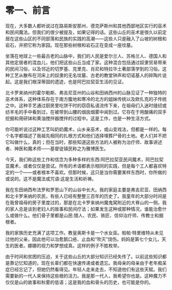   

# 零一、前言

现在，大多数人都听说过在路易斯安那州、德克萨斯州和其他西部地区实行的巫术和民间魔法。但我们的很少被提及，如果记得的话。这些山丘的巫术是很久以前定居在这些山区的不同部落和民族的实践的高潮——这些人只是融入了山坡的树根和岩石，并把它称为家园。现在那些树根和岩石正在变成一座坟墓。

坐落在地球上一些最古老的山脉中，我们的人民是爱尔兰人、苏格兰人、德国人和其他定居者的混血儿，他们把这些山丘当成了家。这种混合包括通过奴隶贸易带来的民间习俗，以及邻近的切罗基、克里克、肖尼和特拉华土著部落学到的习俗。这种工艺从散布在河床上的奴隶的无名坟墓、古老的教堂钟声和切诺基人的碎陶片说起。这是我们根深蒂固的遗迹，也是阿巴拉契亚生活的见证。

北卡罗来纳州的霍尔勒斯、弗吉尼亚州的山谷和田纳西州的山脉见证了一种独特的巫术体系，这种体系存在于南方腹地和寒冷的北方的姐妹传统以及欧扎克的子传统之中。这种手艺通过厨房里吃饼干时的窃窃私语流传下来，在祖母们入迷时缝纫或纺羊毛的手中看到过，在被带到山腰的烟囱烟雾中闻到过。它存在于用酸痛的双手挖掘和用研钵和黄油搅拌器搅拌的过程中。这是工作，也是一种生活方式。

你可能听说过这种工艺叫奶奶魔术，山乡亲巫术，或山变戏法，但都是一样的。每个名字都描述了我祖先相同的扎根方式和他们选择埋葬尸骨的土地。老人们并不把它叫做什么，真的；但在当时，那些知道这些方法的人被称为治疗师、故事讲述者、神医和魔术师——基督徒镇民称之为雅博医生。

今天，我们称这些工作和信念为多种多样的东西:阿巴拉契亚民间魔术，阿巴拉契亚魔术，或者仅仅是尝试。所有的术语都表示相同的实践，但是每个工人都喜欢特定的一个——或者根本不喜欢。但那时候，这只是当你需要某样东西时，你所做的或说的。这不是魔法或咒语:这是生活和祈祷。

我在东田纳西布法罗和罗恩山下的山谷中长大。我的家庭主要是弗吉尼亚、田纳西和北卡罗来纳的农民，有些人已经有整整三百年的历史了。我童年的大部分时间是在我曾祖母的房子里度过的，那是在北卡罗来纳州魔鬼窝附近的大脊山的一侧。我的家人总是谈到老妇人的故事和民间疗法；如果发生这种或那种情况，谁能治愈什么或做什么。他们骨子里都是山民:猎人、农民、铁匠、信仰治疗师、传教士和掘根者。

我的家族历史充满了这项工作。教皇奥斯卡是一个水女巫。帕帕·特里维特从未见过他的父亲，因此他可以治愈鹅口疮、止血和“吹灭”烧伤。妈妈是第七个女儿，天生的医者。娜娜的视力和梦想成真。这样的例子不胜枚举。

由于时间和贫困的压迫，关于这些山丘的大部分知识已经失传了。以前这些知识都是靠记忆知道的，现在长辈们都在快速传递或者遗忘。我母亲的母亲由于老年痴呆症已经忘记了，但她仍然看得见。年轻人走来走去，不知道他们有这些天赋。我们需要新的一代人来保持这些根的活力。我是那一代人，我希望你也是。这种魔力不仅仅是山的故事和秋雾的低语；这是我的血和骨头的历史，也可能是你的。